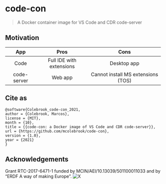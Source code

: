 # code-con
> A Docker container image for VS Code and CDR code-server

## Motivation

|     App     |           Pros           |                Cons                |
|:-----------:|:------------------------:|:----------------------------------:|
|     Code    | Full IDE with extensions |             Desktop app            |
| code-server | Web app                  | Cannot install MS extensions (TOS) |

## Cite as

```
@software{Colebrook_code-con_2021,
author = {Colebrook, Marcos},
license = {MIT},
month = {10},
title = {{code-con: a Docker image of VS Code and CDR code-server}},
url = {https://github.com/mcolebrook/code-con},
version = {1.0},
year = {2021}
}
```

## Acknowledgements
Grant RTC-2017-6471-1 funded by MCIN/AEI/10.13039/501100011033 and by “ERDF A way of making Europe”.
![X]()
